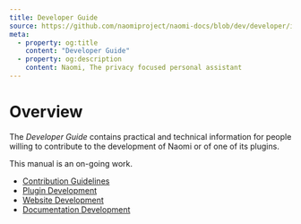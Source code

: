 ```yaml
---
title: Developer Guide
source: https://github.com/naomiproject/naomi-docs/blob/dev/developer/index.md
meta:
  - property: og:title
    content: "Developer Guide"
  - property: og:description
    content: Naomi, The privacy focused personal assistant
---
```


# Overview

The _Developer Guide_ contains practical and technical information for people willing to contribute to the development of Naomi or of one of its plugins.

This manual is an on-going work.

* [Contribution Guidelines](./contributing/contributing.html)
* [Plugin Development](./plugins/index.html)
* [Website Development](./website/index.html)
* [Documentation Development](./docs/index.html)

<DocPreviousVersions/>
<EditPageLink/>
